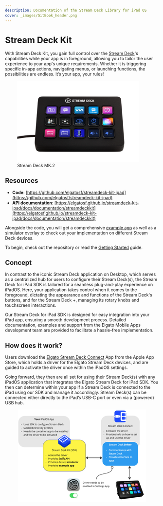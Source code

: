 ```yaml
---
description: Documentation of the Stream Deck Library for iPad OS
cover: _images/GitBook_header.png
---
```


# Stream Deck Kit

With Stream Deck Kit, you gain full control over the [Stream Deck](https://www.elgato.com/stream-deck)'s capabilities while your app is in foreground, allowing you to tailor the user experience to your app's unique requirements. Whether it is triggering specific in-app actions, navigating menus, or launching functions, the possibilities are endless. It’s your app, your rules!

<figure>
    <img alt="Stream Deck MK.2" src="_images/StreamDeckMK.s.webp"  width="400">
    <figcaption>Stream Deck MK.2</figcaption>
</figure>

## Resources

- **Code**: [https://github.com/elgatosf/streamdeck-kit-ipad](https://github.com/elgatosf/streamdeck-kit-ipad)
- **API documentation**: [https://elgatosf.github.io/streamdeck-kit-ipad/docs/documentation/streamdeckkit](https://elgatosf.github.io/streamdeck-kit-ipad/docs/documentation/streamdeckkit)

Alongside the code, you will get a comprehensive [example app](https://github.com/elgatosf/streamdeck-kit-ipad/tree/main/Example) as well as a [simulator](Simulator.md) overlay to check out your implementation on different Stream Deck devices.

To begin, check out the repository or read the [Getting Started](GettingStarted.md) guide.

## Concept

In contrast to the iconic Stream Deck application on Desktop, which serves as a centralized hub for users to configure their Stream Deck(s), the Stream Deck for iPad SDK is tailored for a seamless plug-and-play experience on iPadOS. Here, your application takes control when it comes to the foreground, dictating the appearance and functions of the Stream Deck's buttons, and for the Stream Deck +, managing its rotary knobs and touchscreen interactions.

Our Stream Deck for iPad SDK is designed for easy integration into your iPad app, ensuring a smooth development process. Detailed documentation, examples and support from the Elgato Mobile Apps development team are provided to facilitate a hassle-free implementation.

## How does it work?

Users download the [Elgato Stream Deck Connect](https://itunes.apple.com/de/app/elgato-stream-deck-connect/id6474433828) App from the Apple App Store, which holds a driver for the Elgato Stream Deck devices, and are guided to activate the driver once within the iPadOS settings.

Going forward, they then are all set for using their Stream Deck(s) with any iPadOS application that integrates the Elgato Stream Deck for iPad SDK. You then can determine within your app if a Stream Deck is connected to the iPad using our SDK and manage it accordingly. Stream Deck(s) can be connected either directly to the iPad’s USB-C port or even via a (powered) USB hub.

<figure>
    <img alt="Schematic depiction if how StreamDeckKit works with Stream Deck Connect and the driver." src="_images/StreamDeckKit_workflow.jpg" width="700">
    <figcaption></figcaption>
</figure>